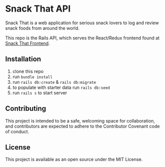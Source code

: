 # Snack That API

Snack That is a web application for serious snack lovers to log and review snack foods from around the world.

This repo is the Rails API, which serves the React/Redux frontend found at <a href='https://github.com/Waffles4Ransom/snack_that_backend'>Snack That Frontend</a>.

## Installation
1. clone this repo
2. run `bundle install`
3. run `rails db:create` & `rails db:migrate`
4. to populate with starter data run `rails db:seed`
5. run `rails s` to start server

## Contributing 
This project is intended to be a safe, welcoming space for collaboration, and contributors are expected to adhere to the Contributor Covenant code of conduct.

## License 
This project is available as an open source under the MIT License.

